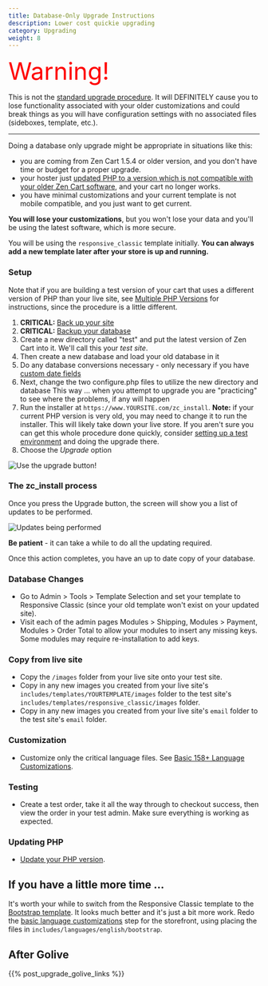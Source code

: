 ```yaml
---
title: Database-Only Upgrade Instructions
description: Lower cost quickie upgrading
category: Upgrading
weight: 8 
---
```


<font size="12" color="red">Warning!</font>

This is not the [standard upgrade procedure](/user/upgrading/detailed_upgrading/).  It will DEFINITELY cause you to lose functionality associated with your older customizations and could break things as you will have configuration settings with no associated files (sideboxes, template, etc.).  

<hr>

Doing a database only upgrade might be appropriate in situations like this:

- you are coming from Zen Cart 1.5.4 or older version, and you don't have time or budget for a proper upgrade.  
- your hoster just [updated PHP to a version which is not compatible with your older Zen Cart software](/user/first_steps/server_requirements/#php-version), and your cart no longer works.
- you have minimal customizations and your current template is not mobile compatible, and you just want to get current.

**You will lose your customizations**, but you won't lose your data and you'll be using the latest software, which is more secure. 

You will be using the `responsive_classic` template initially.  **You can always add a new template later after your store is up and running.**

### Setup 

Note that if you are building a test version of your cart that uses a different version of PHP than your live site, see [Multiple PHP Versions](/user/upgrading/multiple_php_versions/) for instructions, since the procedure is a little different. 

1.  **CRITICAL:** [Back up your site](/user/running/backup/#step-1-backup-your-files) 
2.  **CRITICAL:** [Backup your database](/user/running/backup/#step-2-backup-your-database)
3.  Create a new directory called "test" and put the latest version of Zen Cart into it. We'll call this your *test site*. 
4.  Then create a new database and load your old database in it
5.  Do any database conversions necessary - only necessary if you have [custom
 date fields](/user/upgrading/date_standardization/)
6.  Next, change the two configure.php files to utilize the new directory and
database  This way ... when you attempt to upgrade you are "practicing" to see
where the problems, if any will happen
7.  Run the installer at `https://www.YOURSITE.com/zc_install`.  **Note:** if your current PHP version is very old, you may need to change it to run the installer.  This will likely take down your live store.  If you aren't sure you can get this whole procedure done quickly, consider [setting up a test environment](/user/running/local_testing/) and doing the upgrade there. 
8.  Choose the *Upgrade* option

![Use the upgrade button!](/images/upgrade_button.png)

### The zc_install process 

Once you press the Upgrade button, the screen will show you a list of updates to be performed.

![Updates being performed](/images/full_db_upgrade.png)

**Be patient** - it can take a while to do all the updating required. 

Once this action completes, you have an up to date copy of your database.

### Database Changes

- Go to Admin > Tools > Template Selection and set your template to Responsive Classic (since your old template won't exist on your updated site).  
- Visit each of the admin pages Modules > Shipping, Modules > Payment, Modules > Order Total to allow your modules to insert any missing keys.   Some modules may require re-installation to add keys. 

### Copy from live site 
- Copy the `/images` folder from your live site onto your test site.
- Copy in any new images you created from your live site's `includes/templates/YOURTEMPLATE/images` folder to the test site's `includes/templates/responsive_classic/images` folder.
- Copy in any new images you created from your live site's `email` folder to the test site's `email` folder.


### Customization
- Customize only the critical language files. See [Basic 158+ Language Customizations](/user/languages/basic_158_language_customizations/).

### Testing 
- Create a test order, take it all the way through to checkout success, then view the order in your test admin.  Make sure everything is working as expected.

### Updating PHP 

- [Update your PHP version](/user/upgrading/php_version/).

## If you have a little more time ... 

It's worth your while to switch from the Responsive Classic template to the [Bootstrap template](/user/template/bootstrap/).  It looks much better and it's just a bit more work.  Redo the [basic language customizations](/user/languages/basic_158_language_customizations/) step for the storefront, using placing the files in `includes/languages/english/bootstrap`.

## After Golive 

{{% post_upgrade_golive_links %}}

